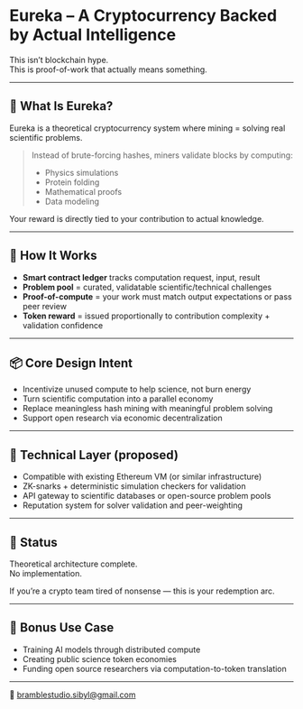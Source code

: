 # Eureka – A Cryptocurrency Backed by Actual Intelligence

This isn’t blockchain hype.  
This is proof-of-work that actually means something.

---

## 🧠 What Is Eureka?

Eureka is a theoretical cryptocurrency system where mining = solving real scientific problems.

> Instead of brute-forcing hashes, miners validate blocks by computing:  
> - Physics simulations  
> - Protein folding  
> - Mathematical proofs  
> - Data modeling

Your reward is directly tied to your contribution to actual knowledge.

---

## 🧬 How It Works

- **Smart contract ledger** tracks computation request, input, result
- **Problem pool** = curated, validatable scientific/technical challenges
- **Proof-of-compute** = your work must match output expectations or pass peer review
- **Token reward** = issued proportionally to contribution complexity + validation confidence

---

## 📦 Core Design Intent

- Incentivize unused compute to help science, not burn energy
- Turn scientific computation into a parallel economy
- Replace meaningless hash mining with meaningful problem solving
- Support open research via economic decentralization

---

## 🔐 Technical Layer (proposed)

- Compatible with existing Ethereum VM (or similar infrastructure)
- ZK-snarks + deterministic simulation checkers for validation
- API gateway to scientific databases or open-source problem pools
- Reputation system for solver validation and peer-weighting

---

## 🧪 Status

Theoretical architecture complete.  
No implementation.

If you’re a crypto team tired of nonsense — this is your redemption arc.

---

## 📎 Bonus Use Case

- Training AI models through distributed compute  
- Creating public science token economies  
- Funding open source researchers via computation-to-token translation

---

📮 bramblestudio.sibyl@gmail.com

